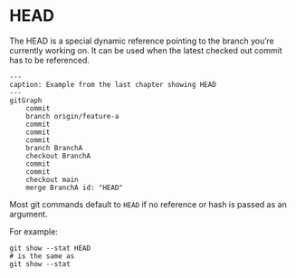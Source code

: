 # HEAD

The HEAD is a special dynamic reference pointing to the branch you’re currently
working on. It can be used when the latest checked out commit has to be
referenced.

```{mermaid}
---
caption: Example from the last chapter showing HEAD
---
gitGraph
    commit
    branch origin/feature-a
    commit
    commit
    commit
    branch BranchA
    checkout BranchA
    commit
    commit
    checkout main
    merge BranchA id: "HEAD"
```

Most git commands default to `HEAD` if no reference or hash is passed as an argument.

For example:

```
git show --stat HEAD
# is the same as
git show --stat
```
